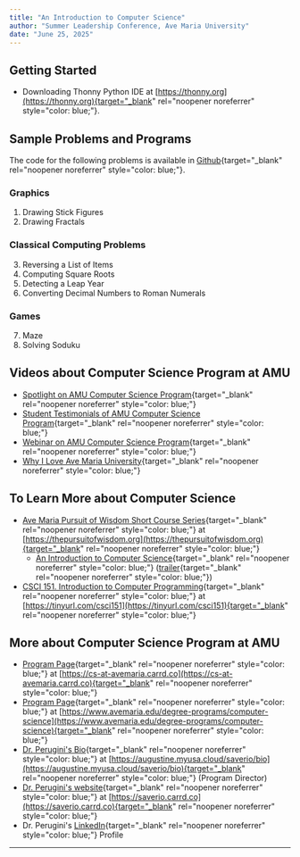 ```yaml
---
title: "An Introduction to Computer Science"
author: "Summer Leadership Conference, Ave Maria University"
date: "June 25, 2025" 
---
```


## Getting Started

- Downloading Thonny Python IDE at [https://thonny.org](https://thonny.org){target="_blank" rel="noopener noreferrer" style="color: blue;"}.

## Sample Problems and Programs

The code for the following problems is available in [Github](){target="_blank" rel="noopener noreferrer" style="color: blue;"}.

### Graphics

1. Drawing Stick Figures
2. Drawing Fractals

### Classical Computing Problems
3. Reversing a List of Items
4. Computing Square Roots
5. Detecting a Leap Year
6. Converting Decimal Numbers to Roman Numerals

### Games
7. Maze
8. Solving Soduku

## Videos about Computer Science Program at AMU

- [Spotlight on AMU Computer Science Program](https://vimeo.com/1044672865/f277ec3771?share=copy){target="_blank" rel="noopener noreferrer" style="color: blue;"}
- [Student Testimonials of AMU Computer Science Program](https://vimeo.com/881780207){target="_blank" rel="noopener noreferrer" style="color: blue;"}
- [Webinar on AMU Computer Science Program](https://tinyurl.com/ave-cs-webinar/){target="_blank" rel="noopener noreferrer" style="color: blue;"}
- [Why I Love Ave Maria University](https://vimeo.com/915005015){target="_blank" rel="noopener noreferrer" style="color: blue;"}

## To Learn More about Computer Science

- [Ave Maria Pursuit of Wisdom Short Course Series](https://thepursuitofwisdom.org){target="_blank" rel="noopener noreferrer" style="color: blue;"} at [https://thepursuitofwisdom.org](https://thepursuitofwisdom.org){target="_blank" rel="noopener noreferrer" style="color: blue;"}
  - [An Introduction to Computer Science](https://thepursuitofwisdom.org){target="_blank" rel="noopener noreferrer" style="color: blue;"} ([trailer](https://vimeo.com/858684492){target="_blank" rel="noopener noreferrer" style="color: blue;"})
- [CSCI 151. Introduction to Computer Programming](https://augustine.myusa.cloud/perugini/AveMaria/teaching/courses/csci151/LectureNotes){target="_blank" rel="noopener noreferrer" style="color: blue;"} at
[https://tinyurl.com/csci151](https://tinyurl.com/csci151){target="_blank" rel="noopener noreferrer" style="color: blue;"}

## More about Computer Science Program at AMU
- [Program Page](https://cs-at-avemaria.carrd.co){target="_blank" rel="noopener noreferrer" style="color: blue;"} at [https://cs-at-avemaria.carrd.co](https://cs-at-avemaria.carrd.co){target="_blank" rel="noopener noreferrer" style="color: blue;"}
- [Program Page](https://www.avemaria.edu/degree-programs/computer-science){target="_blank" rel="noopener noreferrer" style="color: blue;"} at [https://www.avemaria.edu/degree-programs/computer-science](https://www.avemaria.edu/degree-programs/computer-science){target="_blank" rel="noopener noreferrer" style="color: blue;"}
- [Dr. Perugini's Bio](https://augustine.myusa.cloud/saverio/bio){target="_blank" rel="noopener noreferrer" style="color: blue;"} at [https://augustine.myusa.cloud/saverio/bio](https://augustine.myusa.cloud/saverio/bio){target="_blank" rel="noopener noreferrer" style="color: blue;"} (Program Director)
- [Dr. Perugini's website](https://saverio.carrd.co){target="_blank" rel="noopener noreferrer" style="color: blue;"} at [https://saverio.carrd.co](https://saverio.carrd.co){target="_blank" rel="noopener noreferrer" style="color: blue;"}
- Dr. Perugini's [LinkedIn](https://www.linkedin.com/in/saverio-perugini/){target="_blank" rel="noopener noreferrer" style="color: blue;"} Profile


---
